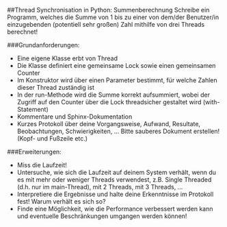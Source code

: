 ##Thread Synchronisation in Python: Summenberechnung
Schreibe ein Programm, welches die Summe von 1 bis zu einer von dem/der Benutzer/in einzugebenden (potentiell sehr großen) Zahl mithilfe von drei Threads berechnet!

###Grundanforderungen:
* Eine eigene Klasse erbt von Thread
* Die Klasse definiert eine gemeinsame Lock sowie einen gemeinsamen Counter
* Im Konstruktor wird über einen Parameter bestimmt, für welche Zahlen dieser Thread zuständig ist
* In der run-Methode wird die Summe korrekt aufsummiert, wobei der Zugriff auf den Counter über die Lock threadsicher gestaltet wird (with-Statement)
* Kommentare und Sphinx-Dokumentation
* Kurzes Protokoll über deine Vorgangsweise, Aufwand, Resultate, Beobachtungen, Schwierigkeiten, ... Bitte sauberes Dokument erstellen! (Kopf- und Fußzeile etc.)

###Erweiterungen:
* Miss die Laufzeit!
* Untersuche, wie sich die Laufzeit auf deinem System verhält, wenn du es mit mehr oder weniger Threads verwendest, z.B. Single Threaded (d.h. nur im main-Thread), mit 2 Threads, mit 3 Threads, ...
* Interpretiere die Ergebnisse und halte deine Erkenntnisse im Protokoll fest! Warum verhält es sich so?
* Finde eine Möglichkeit, wie die Performance verbessert werden kann und eventuelle Beschränkungen umgangen werden können!